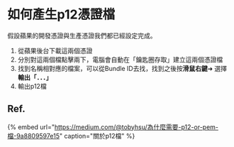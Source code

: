 # 如何產生p12憑證檔

假設蘋果的開發憑證與生產憑證我們都已經設定完成。

1. 從蘋果後台下載這兩個憑證
2. 分別對這兩個檔點擊兩下，電腦會自動在「鑰匙圈存取」建立這兩個憑證檔
3. 找到名稱相對應的檔案，可以從Bundle ID去找，找到之後按**滑鼠右鍵**➜ 選擇**輸出「．．．」**
4. 輸出p12檔

## Ref.

{% embed url="https://medium.com/@tobyhsu/為什麼需要-p12-or-pem-檔-9a8809597e15" caption="關於p12檔" %}








